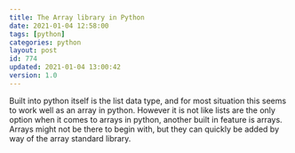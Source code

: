 ```yaml
---
title: The Array library in Python
date: 2021-01-04 12:58:00
tags: [python]
categories: python
layout: post
id: 774
updated: 2021-01-04 13:00:42
version: 1.0
---
```


Built into python itself is the list data type, and for most situation this seems to work well as an array in python. However it is not like lists are the only option when it comes to arrays in python, another built in feature is arrays. Arrays might not be there to begin with, but they can quickly be added by way of the array standard library.

<!-- more -->

